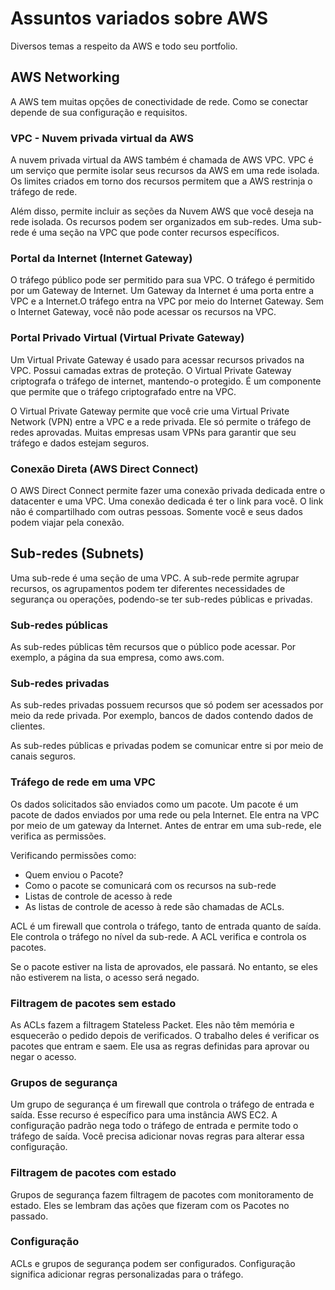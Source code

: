 # Assuntos variados sobre AWS

Diversos temas a respeito da AWS e todo seu portfolio.

## AWS Networking

A AWS tem muitas opções de conectividade de rede. Como se conectar depende de sua configuração e requisitos.

### VPC - Nuvem privada virtual da AWS

A nuvem privada virtual da AWS também é chamada de AWS VPC. VPC é um serviço que permite isolar seus recursos da AWS em uma rede isolada. Os limites criados em torno dos recursos permitem que a AWS restrinja o tráfego de rede.

Além disso, permite incluir as seções da Nuvem AWS que você deseja na rede isolada. Os recursos podem ser organizados em sub-redes. Uma sub-rede é uma seção na VPC que pode conter recursos específicos.

### Portal da Internet (Internet Gateway)

O tráfego público pode ser permitido para sua VPC. O tráfego é permitido por um Gateway de Internet. Um Gateway da Internet é uma porta entre a VPC e a Internet.O tráfego entra na VPC por meio do Internet Gateway. Sem o Internet Gateway, você não pode acessar os recursos na VPC.

### Portal Privado Virtual (Virtual Private Gateway)

Um Virtual Private Gateway é usado para acessar recursos privados na VPC. Possui camadas extras de proteção. O Virtual Private Gateway criptografa o tráfego de internet, mantendo-o protegido. É um componente que permite que o tráfego criptografado entre na VPC.

O Virtual Private Gateway permite que você crie uma Virtual Private Network (VPN) entre a VPC e a rede privada. Ele só permite o tráfego de redes aprovadas. Muitas empresas usam VPNs para garantir que seu tráfego e dados estejam seguros.

### Conexão Direta (AWS Direct Connect)

O AWS Direct Connect permite fazer uma conexão privada dedicada entre o datacenter e uma VPC. Uma conexão dedicada é ter o link para você. O link não é compartilhado com outras pessoas. Somente você e seus dados podem viajar pela conexão.

## Sub-redes (Subnets)

Uma sub-rede é uma seção de uma VPC. A sub-rede permite agrupar recursos, os agrupamentos podem ter diferentes necessidades de segurança ou operações, podendo-se ter sub-redes públicas e privadas.

### Sub-redes públicas

As sub-redes públicas têm recursos que o público pode acessar. Por exemplo, a página da sua empresa, como aws.com.

### Sub-redes privadas

As sub-redes privadas possuem recursos que só podem ser acessados por meio da rede privada. Por exemplo, bancos de dados contendo dados de clientes.

As sub-redes públicas e privadas podem se comunicar entre si por meio de canais seguros.

### Tráfego de rede em uma VPC

Os dados solicitados são enviados como um pacote. Um pacote é um pacote de dados enviados por uma rede ou pela Internet. Ele entra na VPC por meio de um gateway da Internet. Antes de entrar em uma sub-rede, ele verifica as permissões.

Verificando permissões como:

- Quem enviou o Pacote?
- Como o pacote se comunicará com os recursos na sub-rede
- Listas de controle de acesso à rede
- As listas de controle de acesso à rede são chamadas de ACLs.

ACL é um firewall que controla o tráfego, tanto de entrada quanto de saída. Ele controla o tráfego no nível da sub-rede. A ACL verifica e controla os pacotes.

Se o pacote estiver na lista de aprovados, ele passará. No entanto, se eles não estiverem na lista, o acesso será negado.

### Filtragem de pacotes sem estado

As ACLs fazem a filtragem Stateless Packet. Eles não têm memória e esquecerão o pedido depois de verificados. O trabalho deles é verificar os pacotes que entram e saem. Ele usa as regras definidas para aprovar ou negar o acesso.

### Grupos de segurança

Um grupo de segurança é um firewall que controla o tráfego de entrada e saída. Esse recurso é específico para uma instância AWS EC2. A configuração padrão nega todo o tráfego de entrada e permite todo o tráfego de saída. Você precisa adicionar novas regras para alterar essa configuração.

### Filtragem de pacotes com estado

Grupos de segurança fazem filtragem de pacotes com monitoramento de estado. Eles se lembram das ações que fizeram com os Pacotes no passado.

### Configuração

ACLs e grupos de segurança podem ser configurados. Configuração significa adicionar regras personalizadas para o tráfego.

